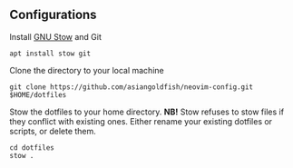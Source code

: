 

## Configurations

Install [GNU Stow](https://www.gnu.org/software/stow/) and Git
```
apt install stow git
```

Clone the directory to your local machine
```
git clone https://github.com/asiangoldfish/neovim-config.git $HOME/dotfiles
```

Stow the dotfiles to your home directory.
<b>NB!</b> Stow refuses to stow files if they conflict with existing ones.
Either rename your existing dotfiles or scripts, or delete them.
```
cd dotfiles
stow .
```
